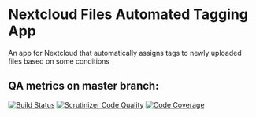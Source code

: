 # Nextcloud Files Automated Tagging App

An app for Nextcloud that automatically assigns tags to newly uploaded files based on some conditions

## QA metrics on master branch:

[![Build Status](https://travis-ci.org/nextcloud/files_automatedtagging.svg?branch=master)](https://travis-ci.org/nextcloud/files_automatedtagging/branches)
[![Scrutinizer Code Quality](https://scrutinizer-ci.com/g/nextcloud/files_automatedtagging/badges/quality-score.png?b=master)](https://scrutinizer-ci.com/g/nextcloud/files_automatedtagging/?branch=master)
[![Code Coverage](https://scrutinizer-ci.com/g/nextcloud/files_automatedtagging/badges/coverage.png?b=master)](https://scrutinizer-ci.com/g/nextcloud/files_automatedtagging/?branch=master)

